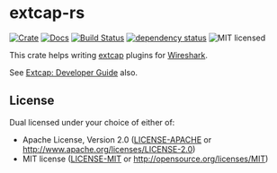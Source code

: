 # extcap-rs

[![Crate][crate-image]][crate-link]
[![Docs][docs-image]][docs-link]
[![Build Status][build-image]][build-link]
[![dependency status][deps-image]][deps-link]
![MIT licensed][license-image]

This crate helps writing [extcap][wireshark-extcap] plugins for [Wireshark][wireshark].

See [Extcap: Developer Guide][wireshark-extcap-dev] also.

## License

Dual licensed under your choice of either of:

 - Apache License, Version 2.0 ([LICENSE-APACHE](LICENSE-APACHE) or
   http://www.apache.org/licenses/LICENSE-2.0)
 - MIT license ([LICENSE-MIT](LICENSE-MIT) or
   http://opensource.org/licenses/MIT)

[crate-image]: https://img.shields.io/crates/v/extcap.svg
[crate-link]: https://crates.io/crates/extcap
[docs-image]: https://docs.rs/extcap/badge.svg
[docs-link]: https://docs.rs/extcap/
[build-image]: https://github.com/tkeksa/extcap-rs/workflows/ci/badge.svg?tag=0.4.0
[build-link]: https://github.com/tkeksa/extcap-rs/actions
[deps-image]: https://deps.rs/repo/github/tkeksa/extcap-rs/status.svg
[deps-link]: https://deps.rs/repo/github/tkeksa/extcap-rs
[license-image]: https://img.shields.io/badge/license-Apache2.0/MIT-blue.svg
[wireshark]: https://www.wireshark.org/
[wireshark-extcap]: https://www.wireshark.org/docs/man-pages/extcap.html
[wireshark-extcap-dev]: https://www.wireshark.org/docs/wsdg_html_chunked/ChCaptureExtcap.html
